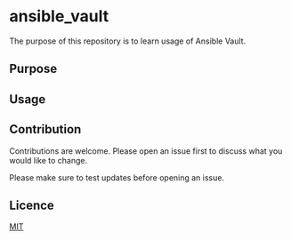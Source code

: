 # ansible_vault
The purpose of this  repository is to learn usage of Ansible Vault.

## Purpose 

## Usage

## Contribution
Contributions are welcome. Please open an issue first to discuss what you would like to change.

Please make sure to test updates before opening an issue.

## Licence
[MIT](LICENSE)